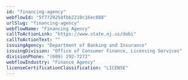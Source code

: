```yaml
---
id: "financing-agency"
webflowId: "5f7729258fbb2210c16ec088"
urlSlug: "financing-agency"
webflowName: "Financing Agency"
callToActionLink: "https://www.state.nj.us/dobi"
callToActionText: ""
issuingAgency: "Department of Banking and Insurance"
issuingDivision: "Office of Consumer Finance, Licensing Services"
divisionPhone: "(609) 292-7272"
webflowIndustry: "Finance Agency"
licenseCertificationClassification: "LICENSE"
---
```

